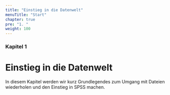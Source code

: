 ```yaml
---
title: "Einstieg in die Datenwelt"
menuTitle: "Start"
chapter: true
pre: "1. "
weight: 100
---
```


### Kapitel 1

# Einstieg in die Datenwelt

In diesem Kapitel werden wir kurz Grundlegendes zum Umgang mit Dateien wiederholen und den Einstieg in SPSS machen.
